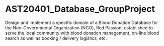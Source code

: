 # AST20401_Database_GroupProject
Design and implement a specific domain of a Blood Donation Database for the Non-Governmental Organization (NGO), Red Passion, established to serve the local community with blood donation management, on-line blood search as well as booking / delivery logistics, etc.

